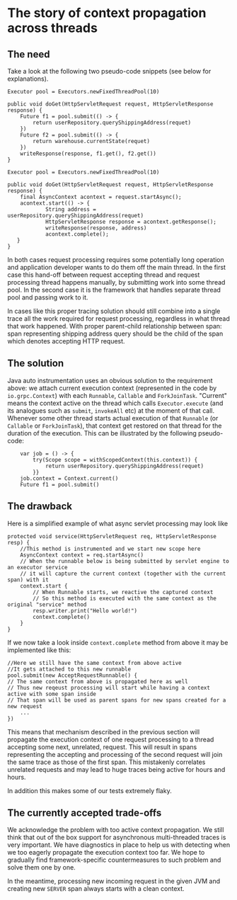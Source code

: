 # The story of context propagation across threads

## The need
Take a look at the following two pseudo-code snippets (see below for explanations).

```
Executor pool = Executors.newFixedThreadPool(10)

public void doGet(HttpServletRequest request, HttpServletResponse response) {
    Future f1 = pool.submit(() -> {
        return userRepository.queryShippingAddress(requet)
    })
    Future f2 = pool.submit(() -> {
        return warehouse.currentState(requet)
    })
    writeResponse(response, f1.get(), f2.get())
}
```

```
Executor pool = Executors.newFixedThreadPool(10)

public void doGet(HttpServletRequest request, HttpServletResponse response) {
    final AsyncContext acontext = request.startAsync();
    acontext.start(() -> {
            String address = userRepository.queryShippingAddress(requet)
            HttpServletResponse response = acontext.getResponse();
            writeResponse(response, address)
            acontext.complete();
   }
}
```

In both cases request processing requires some potentially long operation and application developer
wants to do them off the main thread. In the first case this hand-off between request accepting thread
and request processing thread happens manually, by submitting work into some thread pool.
In the second case it is the framework that handles separate thread pool and passing work to it.

In cases like this proper tracing solution should still combine into a single trace all the work
required for request processing, regardless in what thread that work happened. With proper
parent-child relationship between span: span representing shipping address query should be the child
of the span which denotes accepting HTTP request.

## The solution
Java auto instrumentation uses an obvious solution to the requirement above: we attach current execution
context (represented in the code by `io.grpc.Context`) with each `Runnable`, `Callable` and `ForkJoinTask`.
"Current" means the context active on the thread which calls `Executor.execute` (and its analogues
such as `submit`, `invokeAll` etc) at the moment of that call. Whenever some other thread starts
actual execution of that `Runnable` (or `Callable` or `ForkJoinTask`), that context get restored
on that thread for the duration of the execution. This can be illustrated by the following pseudo-code:

```
    var job = () -> {
        try(Scope scope = withScopedContext(this.context)) {
            return userRepository.queryShippingAddress(requet)
        }}
    job.context = Context.current()
    Future f1 = pool.submit()

```

## The drawback
Here is a simplified example of what async servlet processing may look like
```
protected void service(HttpServletRequest req, HttpServletResponse resp) {
    //This method is instrumented and we start new scope here
    AsyncContext context = req.startAsync()
    // When the runnable below is being submitted by servlet engine to an executor service
    // it will capture the current context (together with the current span) with it
    context.start {
        // When Runnable starts, we reactive the captured context
        // So this method is executed with the same context as the original "service" method
        resp.writer.print("Hello world!")
        context.complete()
    }
}
```
If we now take a look inside `context.complete` method from above it may be implemented like this:

```
//Here we still have the same context from above active
//It gets attached to this new runnable
pool.submit(new AcceptRequestRunnable() {
// The same context from above is propagated here as well
// Thus new reqeust processing will start while having a context active with some span inside
// That span will be used as parent spans for new spans created for a new request
    ...
})
```

This means that mechanism described in the previous section will propagate the execution context
of one request processing to a thread accepting some next, unrelated, request.
This will result in spans representing the accepting and processing of the second request will join
the same trace as those of the first span. This mistakenly correlates unrelated requests and may lead
to huge traces being active for hours and hours.

In addition this makes some of our tests extremely flaky.

## The currently accepted trade-offs
We acknowledge the problem with too active context propagation. We still think that out of the box
support for asynchronous multi-threaded traces is very important. We have diagnostics in place to
help us with detecting when we too eagerly propagate the execution context too far. We hope to
gradually find framework-specific countermeasures to such problem and solve them one by one.

In the meantime, processing new incoming request in the given JVM and creating new `SERVER` span
always starts with a clean context.
